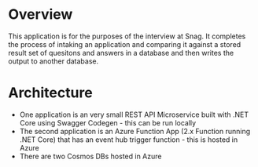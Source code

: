 # Overview

This application is for the purposes of the interview at Snag.  It completes the process of intaking an application and comparing it against a stored result set of quesitons and answers in a database and then writes the output to another database.

# Architecture

  - One application is an very small REST API Microservice built with .NET Core using Swagger Codegen - this can be run locally
  - The second application is an Azure Function App (2.x Function running .NET Core) that has an event hub trigger function - this is hosted in Azure
  - There are two Cosmos DBs hosted in Azure

